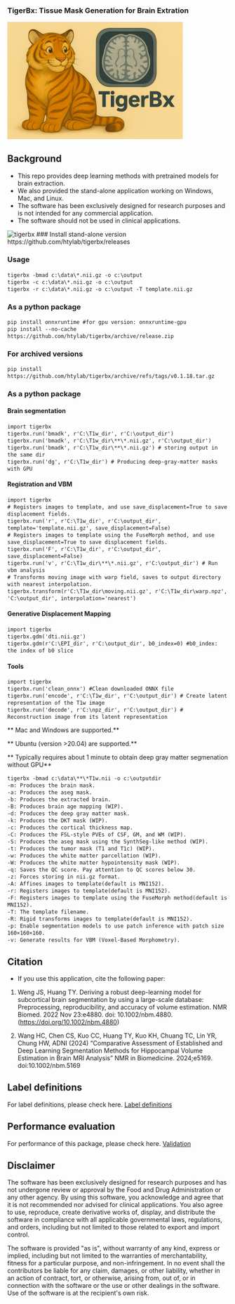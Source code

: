 ### TigerBx: Tissue Mask Generation for Brain Extration
<img src="./doc/team.png" alt="tigerbx" width="400">

## Background

* This repo provides deep learning methods with pretrained models for brain extraction.
* We also provided the stand-alone application working on Windows, Mac, and Linux.
* The software has been exclusively designed for research purposes and is not intended for any commercial application.
* The software should not be used in clinical applications.

<img src="./doc/tigerbx.png" alt="tigerbx" width="800">
### Install stand-alone version
https://github.com/htylab/tigerbx/releases

### Usage

    tigerbx -bmad c:\data\*.nii.gz -o c:\output
    tigerbx -c c:\data\*.nii.gz -o c:\output
    tigerbx -r c:\data\*.nii.gz -o c:\output -T template.nii.gz

### As a python package

    pip install onnxruntime #for gpu version: onnxruntime-gpu
    pip install --no-cache https://github.com/htylab/tigerbx/archive/release.zip

### For archived versions
    pip install https://github.com/htylab/tigerbx/archive/refs/tags/v0.1.18.tar.gz

### As a python package
#### Brain segmentation
    import tigerbx
    tigerbx.run('bmadk', r'C:\T1w_dir', r'C:\output_dir')
    tigerbx.run('bmadk', r'C:\T1w_dir\**\*.nii.gz', r'C:\output_dir')
    tigerbx.run('bmadk', r'C:\T1w_dir\**\*.nii.gz') # storing output in the same dir
    tigerbx.run('dg', r'C:\T1w_dir') # Producing deep-gray-matter masks with GPU

#### Registration and VBM
    import tigerbx
    # Registers images to template, and use save_displacement=True to save displacement fields.
    tigerbx.run('r', r'C:\T1w_dir', r'C:\output_dir', template='template.nii.gz', save_displacement=False) 
    # Registers images to template using the FuseMorph method, and use save_displacement=True to save displacement fields.
    tigerbx.run('F', r'C:\T1w_dir', r'C:\output_dir', save_displacement=False) 
    tigerbx.run('v', r'C:\T1w_dir\**\*.nii.gz', r'C:\output_dir') # Run vbm analysis
    # Transforms moving image with warp field, saves to output directory with nearest interpolation.
    tigerbx.transform(r'C:\T1w_dir\moving.nii.gz', r'C:\T1w_dir\warp.npz', 'C:\output_dir', interpolation='nearest') 

#### Generative Displacement Mapping
    import tigerbx
    tigerbx.gdm('dti.nii.gz')
    tigerbx.gdm(r'C:\EPI_dir', r'C:\output_dir', b0_index=0) #b0_index: the index of b0 slice

#### Tools
    import tigerbx
    tigerbx.run('clean_onnx') #Clean downloaded ONNX file
    tigerbx.run('encode', r'C:\T1w_dir', r'C:\output_dir') # Create latent representation of the T1w image
    tigerbx.run('decode', r'C:\npz_dir', r'C:\output_dir') # Reconstruction image from its latent representation

** Mac and Windows  are supported.**

** Ubuntu (version >20.04)  are supported.**

** Typically requires about 1 minute to obtain deep gray matter segmenation without GPU**

```
tigerbx -bmad c:\data\**\*T1w.nii -o c:\outputdir
-m: Produces the brain mask.
-a: Produces the aseg mask.
-b: Produces the extracted brain.
-B: Produces brain age mapping (WIP).
-d: Produces the deep gray matter mask.
-k: Produces the DKT mask (WIP).
-c: Produces the cortical thickness map.
-C: Produces the FSL-style PVEs of CSF, GM, and WM (WIP).
-S: Produces the aseg mask using the SynthSeg-like method (WIP).
-t: Produces the tumor mask (T1 and T1c) (WIP).
-w: Produces the white matter parcellation (WIP).
-W: Produces the white matter hypointensity mask (WIP).
-q: Saves the QC score. Pay attention to QC scores below 30.
-z: Forces storing in nii.gz format.
-A: Affines images to template(default is MNI152).
-r: Registers images to template(default is MNI152).
-F: Registers images to template using the FuseMorph method(default is MNI152).
-T: The template filename.
-R: Rigid transforms images to template(default is MNI152).
-p: Enable segmentation models to use patch inference with patch size 160×160×160.
-v: Generate results for VBM (Voxel-Based Morphometry).
```
## Citation

* If you use this application, cite the following paper:

1. Weng JS, Huang TY. Deriving a robust deep-learning model for subcortical brain segmentation by using a large-scale database: Preprocessing, reproducibility, and accuracy of volume estimation. NMR Biomed. 2022 Nov 23:e4880. doi: 10.1002/nbm.4880. (https://doi.org/10.1002/nbm.4880)

2. Wang HC, Chen CS, Kuo CC, Huang TY, Kuo KH, Chuang TC, Lin YR, Chung HW, ADNI (2024) “Comparative Assessment of Established and Deep Learning Segmentation Methods for Hippocampal Volume Estimation in Brain MRI Analysis” NMR in Biomedicine. 2024;e5169. doi:10.1002/nbm.5169

## Label definitions

For label definitions, please check here. [Label definitions](doc/seglabel.md)

## Performance evaluation

For performance of this package, please check here. [Validation](doc/validation.md)

## Disclaimer

The software has been exclusively designed for research purposes and has not undergone review or approval by the Food and Drug Administration or any other agency. By using this software, you acknowledge and agree that it is not recommended nor advised for clinical applications.  You also agree to use, reproduce, create derivative works of, display, and distribute the software in compliance with all applicable governmental laws, regulations, and orders, including but not limited to those related to export and import control.

The software is provided "as is", without warranty of any kind, express or implied, including but not limited to the warranties of merchantability, fitness for a particular purpose, and non-infringement. In no event shall the contributors be liable for any claim, damages, or other liability, whether in an action of contract, tort, or otherwise, arising from, out of, or in connection with the software or the use or other dealings in the software. Use of the software is at the recipient's own risk.


